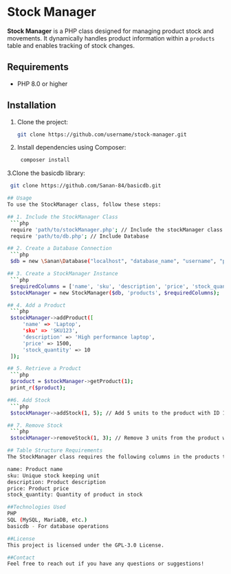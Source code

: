 # Stock Manager

**Stock Manager** is a PHP class designed for managing product stock and movements. It dynamically handles product information within a `products` table and enables tracking of stock changes.

## Requirements

- PHP 8.0 or higher

## Installation

1. Clone the project:
   ```bash
   git clone https://github.com/username/stock-manager.git

2. Install dependencies using Composer:
   ```bash
    composer install

3.Clone the basicdb library:
   ```bash
    git clone https://github.com/Sanan-84/basicdb.git

## Usage
To use the StockManager class, follow these steps:

## 1. Include the StockManager Class
    ```php
    require 'path/to/stockManager.php'; // Include the stockManager class
    require 'path/to/db.php'; // Include Database

## 2. Create a Database Connection
    ```php
    $db = new \Sanan\Database("localhost", "database_name", "username", "password");

## 3. Create a StockManager Instance
    ```php
    $requiredColumns = ['name', 'sku', 'description', 'price', 'stock_quantity'];
    $stockManager = new StockManager($db, 'products', $requiredColumns);

## 4. Add a Product
    ```php
    $stockManager->addProduct([
        'name' => 'Laptop',
        'sku' => 'SKU123',
        'description' => 'High performance laptop',
        'price' => 1500,
        'stock_quantity' => 10
    ]);

## 5. Retrieve a Product
    ```php
    $product = $stockManager->getProduct(1);
    print_r($product);

##6. Add Stock
    ```php
    $stockManager->addStock(1, 5); // Add 5 units to the product with ID 1

## 7. Remove Stock
    ```php
    $stockManager->removeStock(1, 3); // Remove 3 units from the product with ID 1

## Table Structure Requirements
The StockManager class requires the following columns in the products table:

name: Product name
sku: Unique stock keeping unit
description: Product description
price: Product price
stock_quantity: Quantity of product in stock

##Technologies Used
PHP
SQL (MySQL, MariaDB, etc.)
basicdb - For database operations

##License
This project is licensed under the GPL-3.0 License.

##Contact
Feel free to reach out if you have any questions or suggestions!

